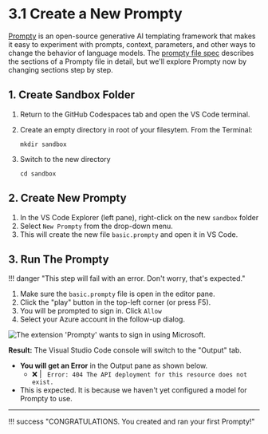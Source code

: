 # 3.1 Create a New Prompty

[Prompty](https://prompty.ai) is an open-source generative AI templating framework that makes it easy to experiment with prompts, context, parameters, and other ways to change the behavior of language models. The [prompty file spec](https://prompty.ai/docs/prompty-specification) describes the sections of a Prompty file in detail, but we'll explore Prompty now by changing sections step by step.

## 1. Create Sandbox Folder

1. Return to the GitHub Codespaces tab and open the VS Code terminal.
1. Create an empty directory in root of your filesytem. From the Terminal:

    ``` title=""
    mkdir sandbox
    ```
1. Switch to the new directory

    ``` title=""
    cd sandbox
    ```

## 2. Create New Prompty

1. In the VS Code Explorer (left pane), right-click on the new `sandbox` folder
1. Select `New Prompty` from the drop-down menu.
1. This will create the new file `basic.prompty` and open it in VS Code. 

## 3. Run The Prompty

!!! danger "This step will fail with an error. Don't worry, that's expected."

1. Make sure the `basic.prompty` file is open in the editor pane.
1. Click the "play" button in the top-left corner (or press F5). 
1. You will be prompted to sign in. Click `Allow`
1. Select your Azure account in the follow-up dialog.

![The extension 'Prompty' wants to sign in using Microsoft.](../img/prompty-auth.png)

**Result:** The Visual Studio Code console will switch to the "Output" tab.

- **You will get an Error** in the Output pane as shown below. 
    - ❌ | ` Error: 404 The API deployment for this resource does not exist.`
- This is expected. It is because we haven't yet configured a model for Prompty to use.

---

!!! success "CONGRATULATIONS. You created and ran your first Prompty!"

